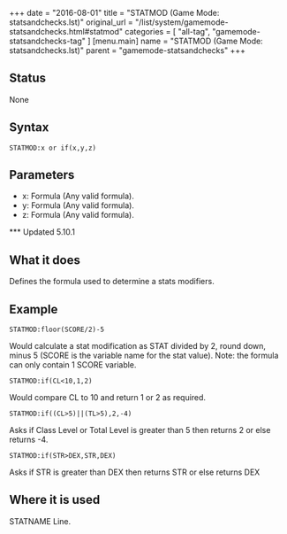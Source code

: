 +++
date = "2016-08-01"
title = "STATMOD (Game Mode: statsandchecks.lst)"
original_url = "/list/system/gamemode-statsandchecks.html#statmod"
categories = [ "all-tag", "gamemode-statsandchecks-tag" ]
[menu.main]
    name = "STATMOD (Game Mode: statsandchecks.lst)"
    parent = "gamemode-statsandchecks"
+++

## Status

None

## Syntax

`STATMOD:x or
if(x,y,z)`

## Parameters

-   x: Formula (Any valid formula).
-   y: Formula (Any valid formula).
-   z: Formula (Any valid formula).



<span id="statmod"></span> \*\*\* Updated 5.10.1

What it does
------------

Defines the formula used to determine a stats modifiers.

Example
-------

`STATMOD:floor(SCORE/2)-5`

Would calculate a stat modification as STAT divided by 2, round down,
minus 5 (SCORE is the variable name for the stat value). Note: the
formula can only contain 1 SCORE variable.

`STATMOD:if(CL<10,1,2)`

Would compare CL to 10 and return 1 or 2 as required.

`STATMOD:if((CL>5)||(TL>5),2,-4)`

Asks if Class Level or Total Level is greater than 5 then returns 2 or
else returns -4.

`STATMOD:if(STR>DEX,STR,DEX)`

Asks if STR is greater than DEX then returns STR or else returns DEX

Where it is used
----------------

STATNAME Line.

